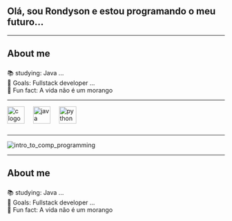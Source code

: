 ## Olá, sou Rondyson e estou programando o meu futuro...
---

###

<h2 align="left">About me</h2>

###

<p align="left">📚 studying: Java ...<br>🎯 Goals: Fullstack developer ...<br>🎲 Fun fact: A vida não é um morango</p>

---
<div align="left">
  <img src="https://skillicons.dev/icons?i=c" height="40" alt="c logo"  />
  <img width="12" />
  <img src="https://skillicons.dev/icons?i=java" height="40" alt="java logo"  />
  <img width="12" />
  <img src="https://skillicons.dev/icons?i=py" height="40" alt="python logo"  />
</div>

###
---
  
![intro_to_comp_programming](https://github.com/Rondysonr/Rondysonr/assets/126256862/b79ea262-d6af-41be-8d75-80276f32dcea)

---



###

<h2 align="left">About me</h2>

###

<p align="left">📚 studying: Java ...<br>🎯 Goals: Fullstack developer ...<br>🎲 Fun fact: A vida não é um morango</p>

